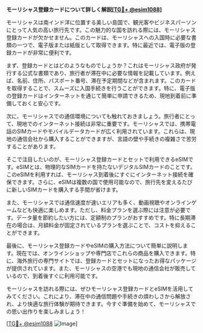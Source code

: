 **モーリシャス登録カードについて詳しく解説[[TG💪+ @esim1088](https://t.me/s/esim1088)]**

モーリシャスは南インド洋に位置する美しい島国で、観光客やビジネスパーソンにとって人気の高い旅行先です。この魅力的な国を訪れる際には、モーリシャス登録カードが欠かせません。このカードは、モーリシャスへの入国時に必要な書類の一つで、電子版または紙版として取得できます。特に最近では、電子版の登録カードが非常に便利です。

まず、登録カードとはどのようなものでしょうか？これはモーリシャス政府が発行する公式な書類であり、旅行者が滞在中に必要な情報を記載しています。例えば、名前、住所、パスポート番号、滞在予定期間などが含まれます。このカードを取得することで、スムーズに入国手続きを行うことができます。特に、電子版の登録カードはインターネットを通じて簡単に申請できるため、現地到着前に準備しておくと安心です。

次に、モーリシャスでの通信環境についても触れておきましょう。旅行者にとって、現地でのインターネット接続は非常に重要です。モーリシャスでは、携帯電話のSIMカードやモバイルデータカードが広く利用されています。これらは、現地の通信会社から購入することができますが、言語の壁や手続きの複雑さで苦労することがあります。

そこで注目したいのが、モーリシャス登録カードとセットで利用できるeSIMです。eSIMとは、物理的なSIMカードを持たないデジタルSIMカードのことです。このeSIMを利用すれば、モーリシャス到着後にすぐにインターネット接続を確保できます。さらに、eSIMは複数の国で使用可能なので、旅行先を変えるたびに新しいSIMカードを購入する手間が省けます。

また、モーリシャスでは通信速度が速いエリアも多く、動画視聴やオンラインゲームなども快適に楽しめます。ただし、料金プランを選ぶ際には注意が必要です。データ量を節約したい方には、定額制のプランがおすすめです。特に長期滞在の場合は、月額料金が固定されているプランを選ぶことで、コストを抑えることができます。

最後に、モーリシャス登録カードやeSIMの購入方法について簡単に説明します。現在では、オンラインショップや専門店でこれらの商品を購入できます。特に、海外旅行の専門サイトでは、登録カードとセットになったお得なパッケージが提供されています。また、モーリシャスの空港でも現地の通信会社が販売しているので、到着後すぐに利用可能です。

モーリシャスを訪れる際には、ぜひモーリシャス登録カードとeSIMを活用してみてください。これにより、滞在中の通信問題や手続きの煩わしさから解放され、より快適な旅行体験が期待できます。今すぐ準備を始めて、モーリシャスでの思い出作りを楽しみましょう！

[[TG💪+ @esim1088](https://t.me/s/esim1088) ![Image](https://i.postimg.cc/Y0z9fWf4/image.png)]